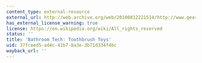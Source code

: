 ```yaml
---
content_type: external-resource
external_url: http://web.archive.org/web/20100812221514/http://www.gearlog.com/2006/05/bathroom_tech_toothbrush_toys.php
has_external_license_warning: true
license: https://en.wikipedia.org/wiki/All_rights_reserved
status: ''
title: 'Bathroom Tech: Toothbrush Toys'
uid: 37fceed5-ad4c-41b7-8a3e-3b71d334f4bc
wayback_url: ''
---
```


